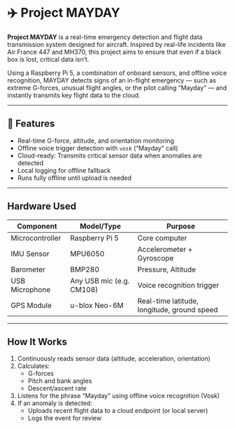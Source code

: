 # ✈️ Project MAYDAY

**Project MAYDAY** is a real-time emergency detection and flight data transmission system designed for aircraft. Inspired by real-life incidents like Air France 447 and MH370, this project aims to ensure that even if a black box is lost, critical data isn’t.

Using a Raspberry Pi 5, a combination of onboard sensors, and offline voice recognition, MAYDAY detects signs of an in-flight emergency — such as extreme G-forces, unusual flight angles, or the pilot calling “Mayday” — and instantly transmits key flight data to the cloud.

---

## 📌 Features

- Real-time G-force, altitude, and orientation monitoring
- Offline voice trigger detection with `vosk` (“Mayday” call)
- Cloud-ready: Transmits critical sensor data when anomalies are detected
- Local logging for offline fallback
- Runs fully offline until upload is needed

---

## Hardware Used

| Component        | Model/Type                  | Purpose                                     |
|------------------|-----------------------------|--------------------------------------       |
| Microcontroller  | Raspberry Pi 5              | Core computer                               |
| IMU Sensor       | MPU6050                     | Accelerometer + Gyroscope                   |
| Barometer        | BMP280                      | Pressure, Altitude                          |
| USB Microphone   | Any USB mic (e.g. CM108)    | Voice recognition trigger                   |
| GPS Module       | u-blox Neo-6M               | Real-time latitude, longitude, ground speed |

---

## How It Works

1. Continuously reads sensor data (altitude, acceleration, orientation)
2. Calculates:
   - G-forces
   - Pitch and bank angles
   - Descent/ascent rate
3. Listens for the phrase “Mayday” using offline voice recognition (Vosk)
4. If an anomaly is detected:
   - Uploads recent flight data to a cloud endpoint (or local server)
   - Logs the event for review

